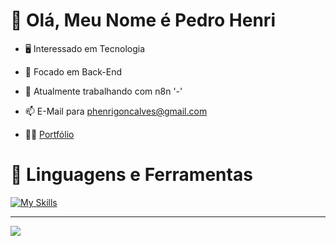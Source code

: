 # 👋 Olá, Meu Nome é Pedro Henri

- 🖥️ Interessado em Tecnologia                                           
- 👀 Focado em Back-End
- 🌱 Atualmente trabalhando com n8n '-'
- 📫 E-Mail para phenrigoncalves@gmail.com

- 🧑‍💻 [Portfólio](https://pedrohenri.com.br/) 

# 🧰 Linguagens e Ferramentas

[![My Skills](https://skillicons.dev/icons?i=js,ts,react,next,vue,tailwind,nodejs,php,laravel,py,mysql,mongodb,docker&perline=50)](https://pedrohenri.com.br/)

---

<img src="https://github-profile-summary-cards.vercel.app/api/cards/profile-details?username=Pedrenri&theme=github_dark">
